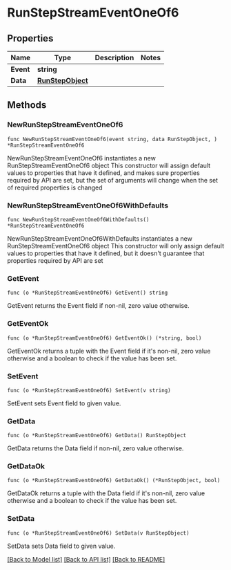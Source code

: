 # RunStepStreamEventOneOf6

## Properties

Name | Type | Description | Notes
------------ | ------------- | ------------- | -------------
**Event** | **string** |  | 
**Data** | [**RunStepObject**](RunStepObject.md) |  | 

## Methods

### NewRunStepStreamEventOneOf6

`func NewRunStepStreamEventOneOf6(event string, data RunStepObject, ) *RunStepStreamEventOneOf6`

NewRunStepStreamEventOneOf6 instantiates a new RunStepStreamEventOneOf6 object
This constructor will assign default values to properties that have it defined,
and makes sure properties required by API are set, but the set of arguments
will change when the set of required properties is changed

### NewRunStepStreamEventOneOf6WithDefaults

`func NewRunStepStreamEventOneOf6WithDefaults() *RunStepStreamEventOneOf6`

NewRunStepStreamEventOneOf6WithDefaults instantiates a new RunStepStreamEventOneOf6 object
This constructor will only assign default values to properties that have it defined,
but it doesn't guarantee that properties required by API are set

### GetEvent

`func (o *RunStepStreamEventOneOf6) GetEvent() string`

GetEvent returns the Event field if non-nil, zero value otherwise.

### GetEventOk

`func (o *RunStepStreamEventOneOf6) GetEventOk() (*string, bool)`

GetEventOk returns a tuple with the Event field if it's non-nil, zero value otherwise
and a boolean to check if the value has been set.

### SetEvent

`func (o *RunStepStreamEventOneOf6) SetEvent(v string)`

SetEvent sets Event field to given value.


### GetData

`func (o *RunStepStreamEventOneOf6) GetData() RunStepObject`

GetData returns the Data field if non-nil, zero value otherwise.

### GetDataOk

`func (o *RunStepStreamEventOneOf6) GetDataOk() (*RunStepObject, bool)`

GetDataOk returns a tuple with the Data field if it's non-nil, zero value otherwise
and a boolean to check if the value has been set.

### SetData

`func (o *RunStepStreamEventOneOf6) SetData(v RunStepObject)`

SetData sets Data field to given value.



[[Back to Model list]](../README.md#documentation-for-models) [[Back to API list]](../README.md#documentation-for-api-endpoints) [[Back to README]](../README.md)



